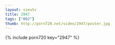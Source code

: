 ```yaml
--- 
layout: sieutv
title: 2947
tags: ["002"]
thumb: http://porn720.net/video/2947/poster.jpg
---
```

{% include porn720 key="2947" %} 
